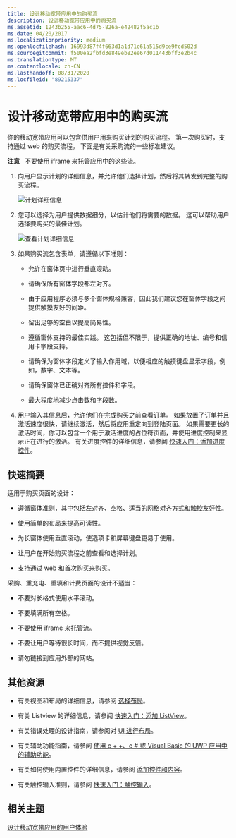 ```yaml
---
title: 设计移动宽带应用中的购买流
description: 设计移动宽带应用中的购买流
ms.assetid: 1243b255-aac6-4d75-826a-e42482f5ac1b
ms.date: 04/20/2017
ms.localizationpriority: medium
ms.openlocfilehash: 16993d87f4f663d1a1d71c61a515d9ce9fcd502d
ms.sourcegitcommit: f500ea2fbfd3e849eb82ee67d011443bff3e2b4c
ms.translationtype: MT
ms.contentlocale: zh-CN
ms.lasthandoff: 08/31/2020
ms.locfileid: "89215337"
---
```

# <a name="design-purchase-flows-in-a-mobile-broadband-app"></a>设计移动宽带应用中的购买流


你的移动宽带应用可以包含供用户用来购买计划的购买流程。 第一次购买时，支持通过 web 的购买流程。 下面是有关采购流的一些标准建议。

**注意**   不要使用 iframe 来托管应用中的这些流。

 

1.  向用户显示计划的详细信息，并允许他们选择计划，然后将其转发到完整的购买流程。

    ![计划详细信息](images/mb-fig1-purchaseflow-plandetails.png)

2.  您可以选择为用户提供数据细分，以估计他们将需要的数据。 这可以帮助用户选择要购买的最佳计划。

    ![查看计划详细信息](images/mb-fig2-reviewplandetails.png)

3.  如果购买流包含表单，请遵循以下准则：

    -   允许在窗体页中进行垂直滚动。

    -   请确保所有窗体字段都左对齐。

    -   由于应用程序必须与多个窗体规格兼容，因此我们建议您在窗体字段之间提供触摸友好的间距。

    -   留出足够的空白以提高简易性。

    -   遵循窗体支持的最佳实践。 这包括但不限于，提供正确的地址、编号和信用卡字段支持。

    -   请确保为窗体字段定义了输入作用域，以便相应的触摸键盘显示字段，例如，数字、文本等。

    -   请确保窗体已正确对齐所有控件和字段。

    -   最大程度地减少点击数和字段数。

4.  用户输入其信息后，允许他们在完成购买之前查看订单。 如果放置了订单并且激活速度很快，请继续激活，然后将应用重定向到登陆页面。 如果需要更长的激活时间，你可以包含一个用于激活进度的占位符页面，并使用进度控制来显示正在进行的激活。 有关进度控件的详细信息，请参阅 [快速入门：添加进度控件](/previous-versions/windows/apps/hh465487(v=win.10))。

## <a name="span-idquick_summaryspanspan-idquick_summaryspanspan-idquick_summaryspanquick-summary"></a><span id="Quick_summary"></span><span id="quick_summary"></span><span id="QUICK_SUMMARY"></span>快速摘要


适用于购买页面的设计：

-   遵循窗体准则，其中包括左对齐、空格、适当的网格对齐方式和触控友好性。

-   使用简单的布局来提高可读性。

-   为长窗体使用垂直滚动，使选项卡和屏幕键盘更易于使用。

-   让用户在开始购买流程之前查看和选择计划。

-   支持通过 web 和首次购买来购买。

采购、重充电、重填和计费页面的设计不适当：

-   不要对长格式使用水平滚动。

-   不要填满所有空格。

-   不要使用 iframe 来托管流。

-   不要让用户等待很长时间，而不提供视觉反馈。

-   请勿链接到应用外部的网站。

## <a name="span-idadditional_resourcesspanspan-idadditional_resourcesspanspan-idadditional_resourcesspanadditional-resources"></a><span id="Additional_resources"></span><span id="additional_resources"></span><span id="ADDITIONAL_RESOURCES"></span>其他资源


-   有关视图和布局的详细信息，请参阅 [选择布局](/previous-versions/windows/apps/hh465327(v=win.10))。

-   有关 Listview 的详细信息，请参阅 [快速入门：添加 ListView](/previous-versions/windows/apps/hh465496(v=win.10))。

-   有关错误处理的设计指南，请参阅对 [UI 进行布局](/previous-versions/windows/apps/hh465304(v=win.10))。

-   有关辅助功能指南，请参阅 [使用 c + +、c # 或 Visual Basic 的 UWP 应用中的辅助功能](/previous-versions/windows/apps/hh452680(v=win.10))。

-   有关如何使用内置控件的详细信息，请参阅 [添加控件和内容](/previous-versions/windows/apps/hh465393(v=win.10))。

-   有关触控输入准则，请参阅 [快速入门：触控输入](/previous-versions/windows/apps/hh465387(v=win.10))。

## <a name="span-idrelated_topicsspanrelated-topics"></a><span id="related_topics"></span>相关主题


[设计移动宽带应用的用户体验](designing-the-user-experience-of-a-mobile-broadband-app.md)

 

